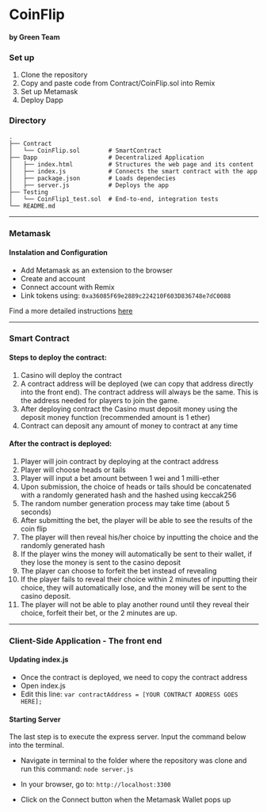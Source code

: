 # CoinFlip 
#### by Green Team 

### Set up
1. Clone the repository 
2. Copy and paste code from Contract/CoinFlip.sol into Remix
3. Set up Metamask
4. Deploy Dapp

### Directory
    .
    ├── Contract                   
    │   └── CoinFlip.sol        # SmartContract 
    ├── Dapp                    # Decentralized Application
    │   ├── index.html          # Structures the web page and its content
    │   ├── index.js            # Connects the smart contract with the app
    │   ├── package.json        # Loads dependecies
    │   ├── server.js           # Deploys the app
    ├── Testing  
    │   └── CoinFlip1_test.sol  # End-to-end, integration tests 
    └── README.md


---

### Metamask 

#### Instalation and Configuration

 - Add Metamask as an extension to the browser 
 - Create and account
 - Connect account with Remix
 - Link tokens using: `0xa36085F69e2889c224210F603D836748e7dC0088` 
 
 Find a more detailed instructions [here](https://developers.rsk.co/tutorials/ethereum-devs/remix-and-metamask-with-rsk-testnet/)

<!-- ### Walkthrough GIF

<img src="" width=250><br> -->

---

### Smart Contract 

#### Steps to deploy the contract:

1.	Casino will deploy the contract
2.	A contract address will be deployed (we can copy that address directly into the front end). The contract address will always be the same. This is the address needed for players to join the game.
3.	After deploying contract the Casino must deposit money using the deposit money function (recommended amount is 1 ether)
4.	Contract can deposit any amount of money to contract at any time

#### After the contract is deployed:

1.	Player will join contract by deploying at the contract address
2.	Player will choose heads or tails
3.	Player will input a bet amount between 1 wei and 1 milli-ether
4.	Upon submission, the choice of heads or tails should be concatenated with a randomly generated hash and the hashed using keccak256
5.	The random number generation process may take time (about 5 seconds)
6.	After submitting the bet, the player will be able to see the results of the coin flip 
7.	The player will then reveal his/her choice by inputting the choice and the randomly generated hash
8.	If the player wins the money will automatically be sent to their wallet, if they lose the money is sent to the casino deposit
9.	The player can choose to forfeit the bet instead of revealing
10.	If the player fails to reveal their choice within 2 minutes of inputting their choice, they will automatically lose, and the money will be sent to the casino deposit. 
11.	The player will not be able to play another round until they reveal their choice, forfeit their bet, or the 2 minutes are up. 


<!-- ### Walkthrough GIF

<img src="" width=250><br> -->

---

### Client-Side Application - The front end 

#### Updating index.js
- Once the contract is deployed, we need to copy the contract address
- Open index.js 
- Edit this line: 
`var contractAddress = [YOUR CONTRACT ADDRESS GOES HERE];`

#### Starting Server 
The last step is to execute the express server. Input the command below into the terminal.
 - Navigate in terminal to the folder where the repository was clone and run this command:
`node server.js`

- In your browser, go to:
`http://localhost:3300`

- Click on the Connect button when the Metamask Wallet pops up

<!-- #### Interacting with UI -->

